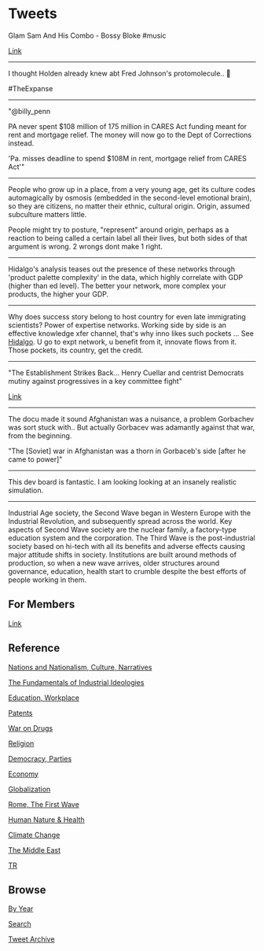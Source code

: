# Tweets

Glam Sam And His Combo - Bossy Bloke \#music

[Link](https://youtu.be/ykQHgNMKS3Q)

---

I thought Holden already knew abt Fred Johnson's protomolecule.. 🤔

\#TheExpanse

---

"@billy_penn

PA never spent $108 million of 175 million in CARES Act funding meant
for rent and mortgage relief. The money will now go to the Dept of
Corrections instead.

'Pa. misses deadline to spend $108M in rent, mortgage relief from CARES Act'"

---

People who grow up in a place, from a very young age, get its culture
codes automagically by osmosis (embedded in the second-level emotional
brain), so they are citizens, no matter their ethnic, cultural
origin. Origin, assumed subculture matters little.

People might try to posture, "represent" around origin, perhaps as a
reaction to being called a certain label all their lives, but both
sides of that argument is wrong. 2 wrongs dont make 1 right.

---

Hidalgo's analysis teases out the presence of these networks through
'product palette complexity' in the data, which highly correlate with
GDP (higher than ed level). The better your network, more complex your
products, the higher your GDP.

---

Why does success story belong to host country for even late
immigrating scientists? Power of expertise networks. Working side by
side is an effective knowledge xfer channel, that's why inno likes
such pockets ... See [Hidalgo](2017/08/production-gdp-globalization.md).
U go to expt network, u benefit from it, innovate flows from it. Those
pockets, its country, get the credit.

---

"The Establishment Strikes Back... Henry Cuellar and centrist Democrats
mutiny against progressives in a key committee fight"

[Link](https://prospect.org/api/amp/politics/establishment-strikes-back-aoc-versus-centrist-democrats/)

---


The docu made it sound Afghanistan was a nuisance, a problem Gorbachev
was sort stuck with.. But actually Gorbacev was adamantly against that
war, from the beginning. 

"The [Soviet] war in Afghanistan was a thorn in Gorbaceb's side [after he came to power]"

---

This dev board is fantastic. I am looking looking at an insanely
realistic simulation.

---

Industrial Age society, the Second Wave began in Western Europe with
the Industrial Revolution, and subsequently spread across the
world. Key aspects of Second Wave society are the nuclear family, a
factory-type education system and the corporation. The Third Wave is
the post-industrial society based on hi-tech with all its benefits and
adverse effects causing major attitude shifts in society. Institutions
are built around methods of production, so when a new wave arrives,
older structures around governance, education, health start to crumble
despite the best efforts of people working in them.

## For Members

[Link](https://thirdwave-members.herokuapp.com)

## Reference

[Nations and Nationalism, Culture, Narratives](/2013/02/nations-and-nationalism.md)

[The Fundamentals of Industrial Ideologies](/2011/04/fundamentals-of-industrial-ideologies.md)

[Education, Workplace](2017/09/education-workplace.md)

[Patents](/2018/09/patents.md)

[War on Drugs](/2019/11/war-on-drugs.md)

[Religion](/2015/04/god-religion.md)

[Democracy, Parties](/2016/11/democracy.md)

[Economy](/2018/05/economy.md)

[Globalization](/2018/09/globalization.md)

[Rome, The First Wave](/2017/12/rome.md)

[Human Nature & Health](/2020/07/human-nature.md)

[Climate Change](/2018/12/climate.md)

[The Middle East](/2019/07/middleeast.md)

[TR](../tr)

## Browse

[By Year](years.md)

[Search](search.html)

[Tweet Archive](/tweets/README.md)


